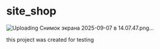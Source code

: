 # site_shop
![Uploading Снимок экрана 2025-09-07 в 14.07.47.png…]()

this project was created for testing
